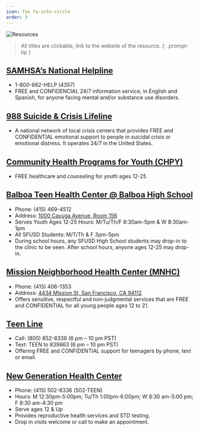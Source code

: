 ```yaml
---
icon: fas fa-info-circle
order: 3
---
```


![Resources](../assets/img/resources.jpeg)

> All titles are clickable, link to the website of the resource.
{: .prompt-tip }

## **[SAMHSA’s National Helpline](https://www.samhsa.gov/find-help/national-helpline)**
- 1-800-662-HELP (4357)
- FREE and CONFIDENCIAL 24/7 information service, in English and Spanish, for anyone facing mental and/or substance use disorders.

## **[988 Suicide & Crisis Lifeline](https://988lifeline.org/current-events/the-lifeline-and-988/)**
- A national network of local crisis centers that provides FREE and CONFIDENTIAL emotional support to people in suicidal crisis or emotional distress. It operates 24/7 in the United States.

## **[Community Health Programs for Youth (CHPY)](https://www.sfdph.org/dph/files/CHPY-PocketBrochure.pdf)**
- FREE healthcare and counseling for youth ages 12-25

## **[Balboa Teen Health Center @ Balboa High School](https://sf.gov/location/balboa-teen-health-center)**
- Phone: (415) 469-4512
- Address: [1000 Cayuga Avenue, Room 156](https://goo.gl/maps/D5YwcDZ5w7dxwKyo9)
- Serves Youth Ages 12-25 Hours: M/Tu/Th/F 8:30am-5pm & W 8:30am-1pm
- All SFUSD Students: M/T/Th & F 3pm-5pm
- During school hours, any SFUSD High School students may drop-in to the clinic to be seen. After school hours, anyone ages 12-25 may drop-in.

## **[Mission Neighborhood Health Center (MNHC)](https://www.mnhc.org/medical-services-categories/san-francisco-teen-clinic/)**
- Phone: (415) 406-1353
- Address: [4434 Mission St, San Francisco, CA 94112](https://goo.gl/maps/iXtb887fmn4Xb4vc8)
- Offers sensitive, respectful and non-judgmental services that are FREE and CONFIDENTIAL for all young people ages 12 to 21.

## **[Teen Line](https://www.teenline.org/)**
- Call: (800) 852-8336 (6 pm – 10 pm PST)
- Text: TEEN to 839863 (6 pm – 10 pm PST)
- Offering FREE and CONFIDENTIAL support for teenagers by phone, text or email.

## **[New Generation Health Center](https://newgen.ucsf.edu/)**
- Phone: (415) 502-8336 (502-TEEN)
- Hours: M 12:30pm-5:00pm; Tu/Th 1:00pm-6:00pm; W 8:30 am-5:00 pm; F 8:30 am-4:30 pm
- Serve ages 12 & Up
- Provides reproductive health services and STD testing.
- Drop in visits welcome or call to make an appointment.
